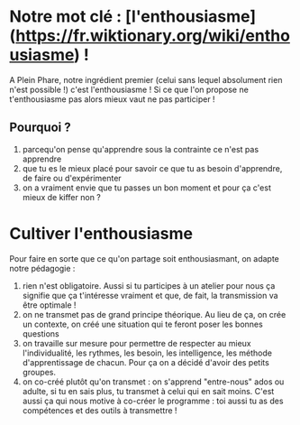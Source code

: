 # Notre mot clé : [l'enthousiasme] (https://fr.wiktionary.org/wiki/enthousiasme) !
A Plein Phare, notre ingrédient premier (celui sans lequel absolument rien n'est possible !) c'est l'enthousiasme ! Si ce que l'on propose ne t'enthousiasme pas alors mieux vaut ne pas participer !  
## Pourquoi ?  
1) parcequ'on pense qu'apprendre sous la contrainte ce n'est pas apprendre  
2) que tu es le mieux placé pour savoir ce que tu as besoin d'apprendre, de faire ou d'expérimenter  
3) on a vraiment envie que tu passes un bon moment et pour ça c'est mieux de kiffer non ?  

# Cultiver l'enthousiasme
Pour faire en sorte que ce qu'on partage soit enthousiasmant, on adapte notre pédagogie :  
1) rien n'est obligatoire. Aussi si tu participes à un atelier pour nous ça signifie que ça t'intéresse vraiment et que, de fait, la transmission va être optimale !  
2) on ne transmet pas de grand principe théorique. Au lieu de ça, on crée un contexte, on créé une situation qui te feront poser les bonnes questions  
3) on travaille sur mesure pour permettre de respecter au mieux l'individualité, les rythmes, les besoin, les intelligence, les méthode d'apprentissage de chacun. Pour ça on a décidé d'avoir des petits groupes.  
4) on co-créé plutôt qu'on transmet : on s'apprend "entre-nous" ados ou adulte, si tu en sais plus, tu transmet à celui qui en sait moins. C'est aussi ça qui nous motive à co-créer le programme : toi aussi tu as des compétences et des outils à transmettre !  
